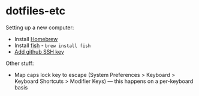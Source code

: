 # dotfiles-etc

Setting up a new computer:
* Install [Homebrew](https://brew.sh/)
* Install [fish](https://fishshell.com/) - `brew install fish`
* [Add github SSH key](https://docs.github.com/en/authentication/connecting-to-github-with-ssh/adding-a-new-ssh-key-to-your-github-account)

Other stuff:
* Map caps lock key to escape (System Preferences > Keyboard > Keyboard
  Shortcuts > Modifier Keys) — this happens on a per-keyboard basis
